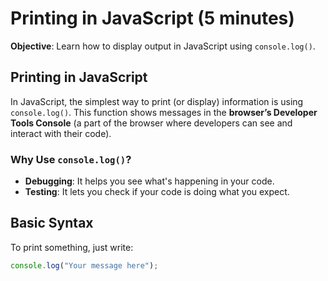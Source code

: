 # Printing in JavaScript (5 minutes)

**Objective**: Learn how to display output in JavaScript using `console.log()`.

## Printing in JavaScript

In JavaScript, the simplest way to print (or display) information is using `console.log()`. This function shows messages in the **browser’s Developer Tools Console** (a part of the browser where developers can see and interact with their code).

### Why Use `console.log()`?
- **Debugging**: It helps you see what's happening in your code.
- **Testing**: It lets you check if your code is doing what you expect.

## Basic Syntax

To print something, just write:

```javascript
console.log("Your message here");

